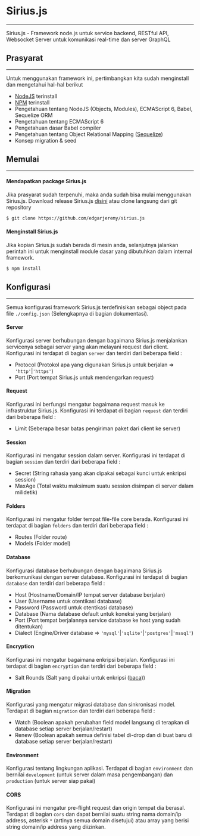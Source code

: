 # Sirius.js
***
Sirius.js - Framework node.js untuk service backend, RESTful API, Websocket Server untuk komunikasi real-time dan server GraphQL

## Prasyarat
***
Untuk menggunakan framework ini, pertimbangkan kita sudah menginstall dan mengetahui hal-hal berikut
- [NodeJS](https://nodejs.org/en/) terinstall
- [NPM](https://nodejs.org/en/) terinstall
- Pengetahuan tentang NodeJS (Objects, Modules), ECMAScript 6, Babel, Sequelize ORM
- Pengetahuan tentang ECMAScript 6
- Pengetahuan dasar Babel compiler
- Pengetahuan tentang Object Relational Mapping ([Sequelize](http://docs.sequelizejs.com/))
- Konsep migration & seed

## Memulai
***
#### Mendapatkan package Sirius.js
Jika prasyarat sudah terpenuhi, maka anda sudah bisa mulai menggunakan Sirius.js.
Download release Sirius.js [disini](https://github.com/EdgarJeremy/sirius.js/releases) atau clone langsung dari git repository

```bash
$ git clone https://github.com/edgarjeremy/sirius.js
```
#### Menginstall Sirius.js
Jika kopian Sirius.js sudah berada di mesin anda, selanjutnya jalankan perintah ini untuk menginstall module dasar yang dibutuhkan dalam internal framework.

```bash
$ npm install 
```

## Konfigurasi
***
Semua konfigurasi framework Sirius.js terdefinisikan sebagai object pada file `./config.json` (Selengkapnya di bagian dokumentasi).
#### Server
Konfigurasi server berhubungan dengan bagaimana Sirius.js menjalankan servicenya sebagai server yang akan melayani request dari client. Konfigurasi ini terdapat di bagian `server` dan terdiri dari beberapa field :
- Protocol (Protokol apa yang digunakan Sirius.js untuk berjalan => `'http'`|`'https'`)
- Port (Port tempat Sirius.js untuk mendengarkan request)

#### Request
Konfigurasi ini berfungsi mengatur bagaimana request masuk ke infrastruktur Sirius.js. Konfigurasi ini terdapat di bagian `request` dan terdiri dari beberapa field :
- Limit (Seberapa besar batas pengiriman paket dari client ke server)

#### Session
Konfigurasi ini mengatur session dalam server. Konfigurasi ini terdapat di bagian `session` dan terdiri dari beberapa field :
- Secret (String rahasia yang akan dipakai sebagai kunci untuk enkripsi session)
- MaxAge (Total waktu maksimum suatu session disimpan di server dalam milidetik)

#### Folders
Konfigurasi ini mengatur folder tempat file-file core berada. Konfigurasi ini terdapat di bagian `folders` dan terdiri dari beberapa field :
- Routes (Folder route)
- Models (Folder model)

#### Database
Konfigurasi database berhubungan dengan bagaimana Sirius.js berkomunikasi dengan server database. Konfigurasi ini terdapat di bagian `database` dan terdiri dari beberapa field :
- Host (Hostname/Domain/IP tempat server database berjalan)
- User (Username untuk otentikasi database)
- Password (Password untuk otentikasi database)
- Database (Nama database default untuk koneksi yang berjalan)
- Port (Port tempat berjalannya service database ke host yang sudah ditentukan)
- Dialect (Engine/Driver database => `'mysql'`|`'sqlite'`|`'postgres'`|`'mssql'`)

#### Encryption
Konfigurasi ini mengatur bagaimana enkripsi berjalan. Konfigurasi ini terdapat di bagian `encryption` dan terdiri dari beberapa field :
- Salt Rounds (Salt yang dipakai untuk enkripsi ([baca](https://stackoverflow.com/questions/46693430/what-are-salt-rounds-and-how-are-salts-stored-in-bcrypt?utm_medium=organic&utm_source=google_rich_qa&utm_campaign=google_rich_qa)))

#### Migration
Konfigurasi yang mengatur migrasi database dan sinkronisasi model. Terdapat di bagian `migration` dan terdiri dari beberapa field :
- Watch (Boolean apakah perubahan field model langsung di terapkan di database setiap server berjalan/restart)
- Renew (Boolean apakah semua definisi tabel di-drop dan di buat baru di database setiap server berjalan/restart)

#### Environment
Konfigurasi tentang lingkungan aplikasi. Terdapat di bagian `environment` dan bernilai `development` (untuk server dalam masa pengembangan) dan `production` (untuk server siap pakai)

#### CORS
Konfigurasi ini mengatur pre-flight request dan origin tempat dia berasal. Terdapat di bagian `cors` dan dapat bernilai suatu string nama domain/ip address, asterisk `*` (artinya semua domain disetujui) atau array yang berisi string domain/ip address yang diizinkan.